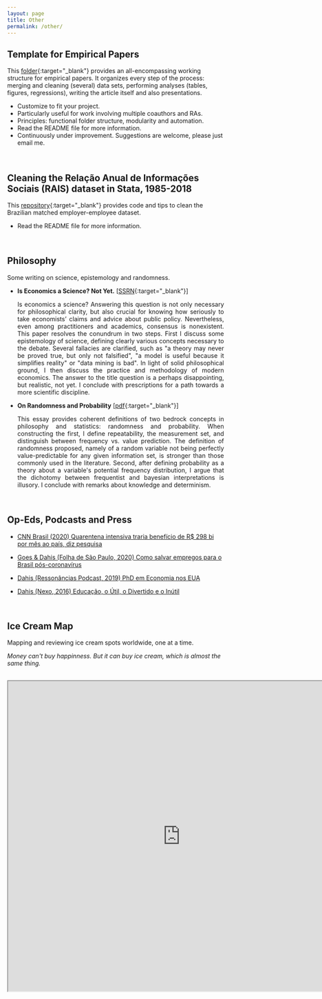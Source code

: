 ```yaml
---
layout: page
title: Other
permalink: /other/
---
```


## Template for Empirical Papers

This [folder](https://github.com/rdahis/main_paper){:target="_blank"} provides an all-encompassing working structure for empirical papers. It organizes every step of the process: merging and cleaning (several) data sets, performing analyses (tables, figures, regressions), writing the article itself and also presentations.

- Customize to fit your project.
- Particularly useful for work involving multiple coauthors and RAs.
- Principles: functional folder structure, modularity and automation.
- Read the README file for more information.
- Continuously under improvement. Suggestions are welcome, please just email me.

<br>

## Cleaning the Relação Anual de Informações Sociais (RAIS) dataset in Stata, 1985-2018

This [repository](https://github.com/rdahis/clean_RAIS){:target="_blank"} provides code and tips to clean the Brazilian matched employer-employee dataset.

- Read the README file for more information.

<br>

## Philosophy

Some writing on science, epistemology and randomness.

- **Is Economics a Science? Not Yet.** [[SSRN](http://ssrn.com/abstract=3036961){:target="_blank"}]

   <p style="text-align: justify;"> Is economics a science? Answering this question is not only necessary for philosophical clarity, but also crucial for knowing how seriously to take economists’ claims and advice about public policy. Nevertheless, even among practitioners and academics, consensus is nonexistent. This paper resolves the conundrum in two steps. First I discuss some epistemology of science, defining clearly various concepts necessary to the debate. Several fallacies are clarified, such as "a theory may never be proved true, but only not falsified", "a model is useful because it simplifies reality" or "data mining is bad". In light of solid philosophical ground, I then discuss the practice and methodology of modern economics. The answer to the title question is a perhaps disappointing, but realistic, not yet. I conclude with prescriptions for a path towards a more scientific discipline.  </p>

- **On Randomness and Probability** [[pdf](/files/papers/randomness_probability.pdf){:target="_blank"}]

  <p style="text-align: justify;"> This essay provides coherent definitions of two bedrock concepts in philosophy and statistics: randomness and probability. When constructing the first, I define repeatability, the measurement set, and distinguish between frequency vs. value prediction. The definition of randomness proposed, namely of a random variable not being perfectly value-predictable for any given information set, is stronger than those commonly used in the literature. Second, after defining probability as a theory about a variable's potential frequency distribution, I argue that the dichotomy between frequentist and bayesian interpretations is illusory. I conclude with remarks about knowledge and determinism.  </p>

<br>

## Op-Eds, Podcasts and Press

- [CNN Brasil (2020) Quarentena intensiva traria benefício de R$ 298 bi por mês ao país, diz pesquisa](https://www.cnnbrasil.com.br/nacional/2020/04/22/quarentena-intensiva-traria-beneficio-de-r-298-bi-por-mes-ao-pais-diz-pesquisa)

- [Goes & Dahis (Folha de São Paulo, 2020) Como salvar empregos para o Brasil pós-coronavírus](https://www1.folha.uol.com.br/mercado/2020/03/como-salvar-empregos-para-o-brasil-pos-coronavirus.shtml)

- [Dahis (Ressonâncias Podcast, 2019) PhD em Economia nos EUA](https://open.spotify.com/episode/1rhl7RCedUeninvjYfrKYH?si=wiR17Hk9RJGez6a3Z4jrFQ)

- [Dahis (Nexo, 2016) Educação, o Útil, o Divertido e o Inútil](https://www.nexojornal.com.br/ensaio/2016/Educa%C3%A7%C3%A3o-o-%C3%BAtil-o-divertido-e-o-in%C3%BAtil)

<br>


## Ice Cream Map

Mapping and reviewing ice cream spots worldwide, one at a time.

_Money can't buy happinness. But it can buy ice cream, which is almost the same thing._

<br>
<iframe src="https://www.google.com/maps/d/u/0/embed?mid=1p4BP4juwU4Jlq3GjpcGG50a5ZL_r_hVy" width="800" height="720"></iframe>
